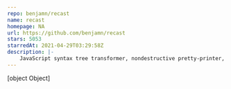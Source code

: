 ```yaml
---
repo: benjamn/recast
name: recast
homepage: NA
url: https://github.com/benjamn/recast
stars: 5053
starredAt: 2021-04-29T03:29:58Z
description: |-
    JavaScript syntax tree transformer, nondestructive pretty-printer, and automatic source map generator
---
```


[object Object]
